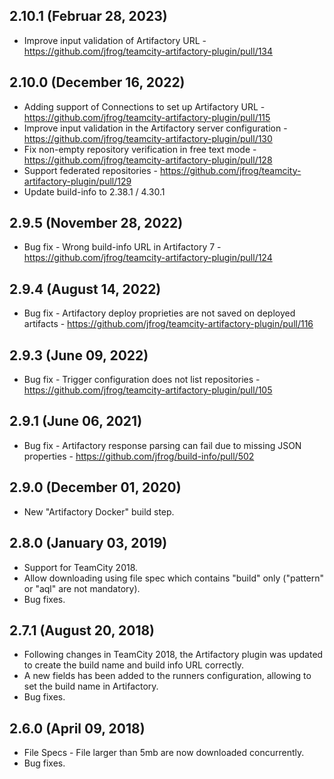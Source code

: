 ## 2.10.1 (Februar 28, 2023)
- Improve input validation of Artifactory URL - https://github.com/jfrog/teamcity-artifactory-plugin/pull/134

## 2.10.0 (December 16, 2022)
- Adding support of Connections to set up Artifactory URL - https://github.com/jfrog/teamcity-artifactory-plugin/pull/115
- Improve input validation in the Artifactory server configuration - https://github.com/jfrog/teamcity-artifactory-plugin/pull/130
- Fix non-empty repository verification in free text mode - https://github.com/jfrog/teamcity-artifactory-plugin/pull/128
- Support federated repositories - https://github.com/jfrog/teamcity-artifactory-plugin/pull/129
- Update build-info to 2.38.1 / 4.30.1

## 2.9.5 (November 28, 2022) 
- Bug fix - Wrong build-info URL in Artifactory 7 - https://github.com/jfrog/teamcity-artifactory-plugin/pull/124

## 2.9.4 (August 14, 2022) 
- Bug fix - Artifactory deploy proprieties are not saved on deployed artifacts - https://github.com/jfrog/teamcity-artifactory-plugin/pull/116

## 2.9.3 (June 09, 2022) 
- Bug fix - Trigger configuration does not list repositories - https://github.com/jfrog/teamcity-artifactory-plugin/pull/105

## 2.9.1 (June 06, 2021) 
- Bug fix - Artifactory response parsing can fail due to missing JSON properties - https://github.com/jfrog/build-info/pull/502

## 2.9.0 (December 01, 2020) 
- New "Artifactory Docker" build step.

## 2.8.0 (January 03, 2019) 
- Support for TeamCity 2018.
- Allow downloading using file spec which contains "build" only ("pattern" or "aql" are not mandatory).
- Bug fixes.

## 2.7.1 (August 20, 2018) 
- Following changes in TeamCity 2018, the Artifactory plugin was updated to create the build name and build info URL correctly.
- A new fields has been added to the runners configuration, allowing to set the build name in Artifactory.
- Bug fixes.

## 2.6.0 (April 09, 2018) 
- File Specs - File larger than 5mb are now downloaded concurrently.
- Bug fixes.
